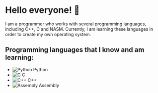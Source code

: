 # Hello everyone! 👋

I am a programmer who works with several programming languages, including C++, C and NASM. Currently, I am learning these languages in order to create my own operating system.

## Programming languages that I know and am learning:

- ![Python](https://img.icons8.com/color/48/000000/python--v1.png) Python
- ![C](https://img.icons8.com/color/48/000000/c-programming.png) C
- ![C++](https://img.icons8.com/color/48/000000/c-plus-plus-logo.png) C++
- ![Assembly](https://img.icons8.com/?size=50&id=gVK745a4Vaur&format=png&color=000000) Assembly
